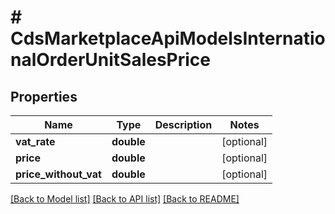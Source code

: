 # # CdsMarketplaceApiModelsInternationalOrderUnitSalesPrice

## Properties

Name | Type | Description | Notes
------------ | ------------- | ------------- | -------------
**vat_rate** | **double** |  | [optional]
**price** | **double** |  | [optional]
**price_without_vat** | **double** |  | [optional]

[[Back to Model list]](../../README.md#models) [[Back to API list]](../../README.md#endpoints) [[Back to README]](../../README.md)
